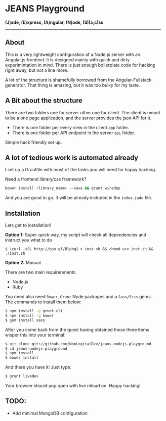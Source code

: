 # JEANS Playground

**(J)ade, (E)xpress, (A)ngular, (N)ode, (S)[a,c]ss**
- - - - - - - - - - - - - - - - - - - - - - - - -

## About

This is a very lightweight configuration of a Node.js server with an Angular.js
frontend. It is designed mainly with quick and dirty experimintation in mind.
There is just enough boilerplate code for hacking right away, but not a line
more.

A lot of the structure is shamefully borrowed from the Angular-Fullstack
generator. That thing is amazing, but it was too bulky for my taste.

## A Bit about the structure

There are two folders one for server other one for client.
The client is meant to be a one page application, and the server provides the json API
for it. 

* There is one folder per every view in the client `app` folder.
* There is one folder per API endpoint in the server `api` folder.

Simple hack friendly set up.

## A lot of tedious work is automated already

I set up a Gruntfile with most of the tasks you will need for happy hacking.

Need a frontend library/css framework?

```bash
bower install <library_name> --save && grunt wiredep
```

And you are good to go. It will be already included in the `index.jade` file.

## Installation

Lets get to installation!

**Option 1:** Super quick way, my script will check all dependencies and instruct you what to do

```
$ \curl -sSL http://goo.gl/Blphg1 > inst.sh && chmod u+x inst.sh && ./inst.sh
```

**Option 2:** Manual

There are two main requirenments:

* Node.js
* Ruby

You need also need `Bower`, `Grunt` Node packages and a `Sass/Scss` gems. The commands to install them below:

```bash
$ npm install -g grunt-cli
$ npm install -g bower
$ gem install sass
```

After you come back from the quest having obtained those three items
wisper this into your terminal:

```bash
$ git clone git://github.com/NonLogicalDev/jeans-nodejs-playground
$ cd jeans-nodejs-playground
$ npm install
$ bower install
```

And there you have it! Just type:

```bash
$ grunt livedev
```

Your browser should pop open with live reload on. Happy hacking!

## TODO:
* Add minimal MongoDB configuration

